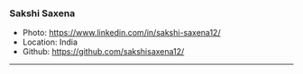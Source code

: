 ### Sakshi Saxena

- Photo: https://www.linkedin.com/in/sakshi-saxena12/
- Location: India
- Github: https://github.com/sakshisaxena12/

***
